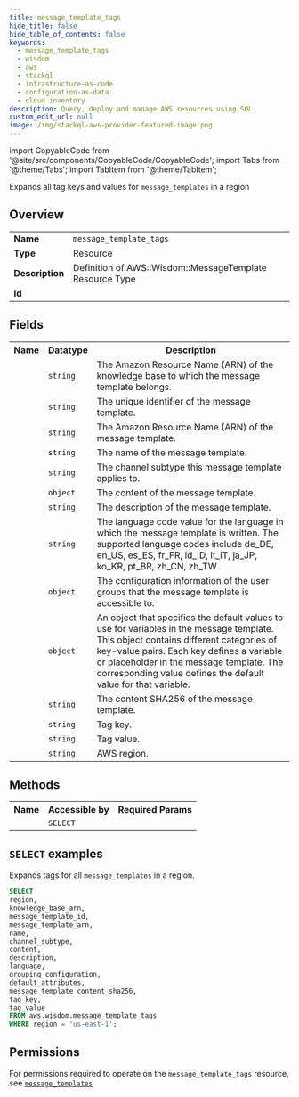 ```yaml
---
title: message_template_tags
hide_title: false
hide_table_of_contents: false
keywords:
  - message_template_tags
  - wisdom
  - aws
  - stackql
  - infrastructure-as-code
  - configuration-as-data
  - cloud inventory
description: Query, deploy and manage AWS resources using SQL
custom_edit_url: null
image: /img/stackql-aws-provider-featured-image.png
---
```


import CopyableCode from '@site/src/components/CopyableCode/CopyableCode';
import Tabs from '@theme/Tabs';
import TabItem from '@theme/TabItem';

Expands all tag keys and values for <code>message_templates</code> in a region

## Overview
<table>
<tbody>
<tr><td><b>Name</b></td><td><code>message_template_tags</code></td></tr>
<tr><td><b>Type</b></td><td>Resource</td></tr>
<tr><td><b>Description</b></td><td>Definition of AWS::Wisdom::MessageTemplate Resource Type</td></tr>
<tr><td><b>Id</b></td><td><CopyableCode code="aws.wisdom.message_template_tags" /></td></tr>
</tbody>
</table>

## Fields
<table>
<tbody>
<tr><th>Name</th><th>Datatype</th><th>Description</th></tr><tr><td><CopyableCode code="knowledge_base_arn" /></td><td><code>string</code></td><td>The Amazon Resource Name (ARN) of the knowledge base to which the message template belongs.</td></tr>
<tr><td><CopyableCode code="message_template_id" /></td><td><code>string</code></td><td>The unique identifier of the message template.</td></tr>
<tr><td><CopyableCode code="message_template_arn" /></td><td><code>string</code></td><td>The Amazon Resource Name (ARN) of the message template.</td></tr>
<tr><td><CopyableCode code="name" /></td><td><code>string</code></td><td>The name of the message template.</td></tr>
<tr><td><CopyableCode code="channel_subtype" /></td><td><code>string</code></td><td>The channel subtype this message template applies to.</td></tr>
<tr><td><CopyableCode code="content" /></td><td><code>object</code></td><td>The content of the message template.</td></tr>
<tr><td><CopyableCode code="description" /></td><td><code>string</code></td><td>The description of the message template.</td></tr>
<tr><td><CopyableCode code="language" /></td><td><code>string</code></td><td>The language code value for the language in which the message template is written. The supported language codes include de_DE, en_US, es_ES, fr_FR, id_ID, it_IT, ja_JP, ko_KR, pt_BR, zh_CN, zh_TW</td></tr>
<tr><td><CopyableCode code="grouping_configuration" /></td><td><code>object</code></td><td>The configuration information of the user groups that the message template is accessible to.</td></tr>
<tr><td><CopyableCode code="default_attributes" /></td><td><code>object</code></td><td>An object that specifies the default values to use for variables in the message template. This object contains different categories of key-value pairs. Each key defines a variable or placeholder in the message template. The corresponding value defines the default value for that variable.</td></tr>
<tr><td><CopyableCode code="message_template_content_sha256" /></td><td><code>string</code></td><td>The content SHA256 of the message template.</td></tr>
<tr><td><CopyableCode code="tag_key" /></td><td><code>string</code></td><td>Tag key.</td></tr>
<tr><td><CopyableCode code="tag_value" /></td><td><code>string</code></td><td>Tag value.</td></tr>
<tr><td><CopyableCode code="region" /></td><td><code>string</code></td><td>AWS region.</td></tr>
</tbody>
</table>

## Methods

<table>
<tbody>
  <tr>
    <th>Name</th>
    <th>Accessible by</th>
    <th>Required Params</th>
  </tr>
  <tr>
    <td><CopyableCode code="list_resources" /></td>
    <td><code>SELECT</code></td>
    <td><CopyableCode code="region" /></td>
  </tr>
</tbody>
</table>

## `SELECT` examples
Expands tags for all <code>message_templates</code> in a region.
```sql
SELECT
region,
knowledge_base_arn,
message_template_id,
message_template_arn,
name,
channel_subtype,
content,
description,
language,
grouping_configuration,
default_attributes,
message_template_content_sha256,
tag_key,
tag_value
FROM aws.wisdom.message_template_tags
WHERE region = 'us-east-1';
```


## Permissions

For permissions required to operate on the <code>message_template_tags</code> resource, see <a href="/services/wisdom/message_templates/#permissions"><code>message_templates</code></a>

